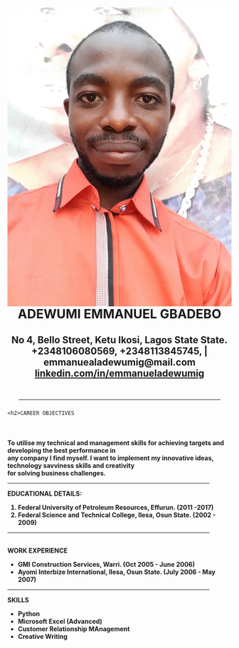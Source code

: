 <!DOCTYPE html>

<html lang="eng">

<head>
<title>CV profile for Emmanuel Adewumi</title>

</head>

<body>
<img title="Emmanuel Adewumi" src="20220125_184629.jpg" align="left"><br>
<center><h1> ADEWUMI EMMANUEL GBADEBO
  
  <h2>No 4, Bello Street, Ketu Ikosi, Lagos State State.<br>
    +2348106080569, +2348113845745, | emmanuealadewumig@mail.com<br>
	<a href="https://www.linkedin.com/in/emmanueladewumig">linkedin.com/in/emmanueladewumig</a><br>
	<br>
	<hr style="width:90%;text-align:center;margin-center:0">
	</center>
	
	<h2>CAREER OBJECTIVES
</br>
	<h4>To utilise my technical and management skills for achieving targets and developing the best performance in<br>
any company I find myself. I want to implement my innovative ideas, technology savviness skills and creativity<br> for solving
business challenges.
<br>
<hr style="width:90%;text-align:center;margin-center:0">
<strong>EDUCATIONAL DETAILS:</br>
<ol>
  <li>Federal University of Petroleum Resources, Effurun.</strong> (2011 -2017)</li>
  <li>Federal Science and Technical College, Ilesa, Osun State. (2002 - 2009)</li>
</ol>
<hr style="width:90%;text-align:center;margin-center:0">
<br>
<strong>WORK EXPERIENCE</br>
<ul>
	<li>GMI Construction Services, Warri. (Oct 2005 - June 2006)</li>
	<li>Ayomi Interbize International, Ilesa, Osun State. (July 2006 - May 2007)</li>
</ul>
<hr/ style="width:90%;text-align:center;margin-center:0"/>
<page-break-after>
<strong>SKILLS<br/>
<ul>
<li>Python</li>
<li>Microsoft Excel (Advanced)</li>
<li>Customer Relationship MAnagement</li>
<li>Creative Writing</li>
</ul>

</body>

</html>

